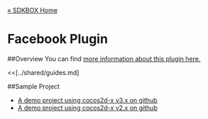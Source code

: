 [&#171; SDKBOX Home](http://sdkbox.com)

<h1>Facebook Plugin</h1>

##Overview
You can find [more information about this plugin here.](http://www.cocos2d-x.org/sdkbox/facebook)


<<[../shared/guides.md]


##Sample Project

* [A demo project using cocos2d-x v3.x on github](https://github.com/sdkbox/sdkbox-facebook-sample)
* [A demo project using cocos2d-x v2.x on github](https://github.com/sdkbox/sdkbox-facebook-sample-v2)
